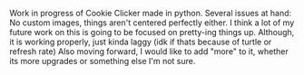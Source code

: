 Work in progress of Cookie Clicker made in python.
Several issues at hand: No custom images, things aren't centered perfectly either.
I think a lot of my future work on this is going to be focused on pretty-ing things up.
Although, it is working properly, just kinda laggy (idk if thats because of turtle or refresh rate)
Also moving forward, I would like to add "more" to it, whether its more upgrades or something else I'm not sure.
